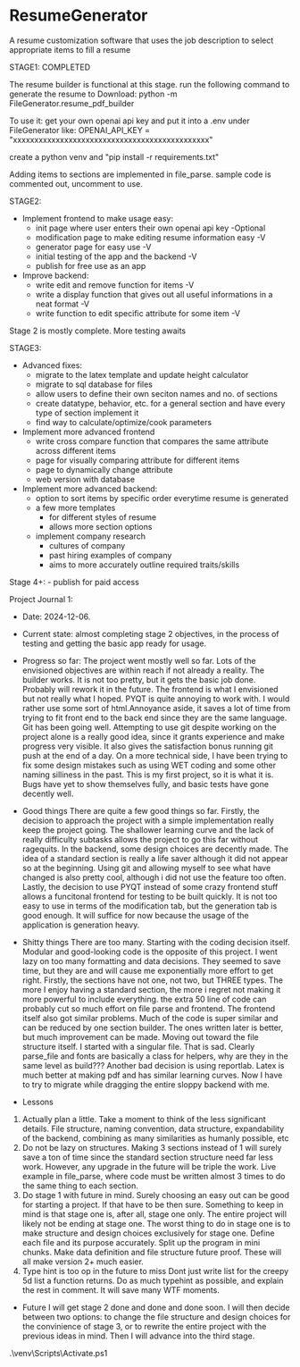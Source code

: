 # ResumeGenerator
A resume customization software that uses the job description to select appropriate items to fill a resume

STAGE1: COMPLETED

The resume builder is functional at this stage. run the following command to generate the resume to Download:
python -m FileGenerator.resume_pdf_builder

To use it: get your own openai api key and put it into a .env under FileGenerator like:
OPENAI_API_KEY = "xxxxxxxxxxxxxxxxxxxxxxxxxxxxxxxxxxxxxxxxxxxxxx"

create a python venv and "pip install -r requirements.txt"

Adding items to sections are implemented in file_parse. sample code is commented out, uncomment to use. 

STAGE2:
- Implement frontend to make usage easy:
    - init page where user enters their own openai api key -Optional
    - modification page to make editing resume information easy -V
    - generator page for easy use -V
    - initial testing of the app and the backend -V
    - publish for free use as an app
- Improve backend:
    - write edit and remove function for items -V
    - write a display function that gives out all useful informations in a neat format -V
    - write function to edit specific attribute for some item -V

Stage 2 is mostly complete. More testing awaits

STAGE3:
- Advanced fixes:
    - migrate to the latex template and update height calculator
    - migrate to sql database for files
    - allow users to define their own seciton names and no. of sections
    - create datatype, behavior, etc. for a general section and have every type of section implement it
    - find way to calculate/optimize/cook parameters
- Implement more advanced frontend
    - write cross compare function that compares the same attribute across different items
    - page for visually comparing attribute for different items
    - page to dynamically change attribute 
    - web version with database
- Implement more advanced backend:
    - option to sort items by specific order everytime resume is generated
    - a few more templates
        - for different styles of resume
        - allows more section options
    - implement company research
        - cultures of company
        - past hiring examples of company
        - aims to more accurately outline required traits/skills

Stage 4+:
    - publish for paid access 

Project Journal 1:
- Date: 2024-12-06.
- Current state: almost completing stage 2 objectives, in the process of testing and getting the basic app ready for usage.

- Progress so far:
The project went mostly well so far. Lots of the envisioned objectives are within reach if not already a reality. The builder works. It is not too pretty, but it gets the basic job done. Probably will rework it in the future. The frontend is what I envisioned but not really what I hoped. PYQT is quite annoying to work with. I would rather use some sort of html.Annoyance aside, it saves a lot of time from trying to fit front end to the back end since they are the same language. Git has been going well. Attempting to use git despite working on the project alone is a really good idea, since it grants experience and make progress very visible. It also gives the satisfaction bonus running git push at the end of a day.
On a more technical side, I have been trying to fix some design mistakes such as using WET coding and some other naming silliness in the past. This is my first project, so it is what it is. Bugs have yet to show themselves fully, and basic tests have gone decently well. 

- Good things
There are quite a few good things so far. Firstly, the decision to approach the project with a simple implementation really keep the project going. The shallower learning curve and the lack of really difficulty subtasks allows the project to go this far without ragequits. In the backend, some design choices are decently made. The idea of a standard section is really a life saver although it did not appear so at the beginning. Using git and allowing myself to see what have changed is also pretty cool, although i did not use the feature too often. Lastly, the decision to use PYQT instead of some crazy frontend stuff allows a funcitonal frontend for testing to be built quickly. It is not too easy to use in terms of the modification tab, but the generation tab is good enough. It will suffice for now because the usage of the application is generation heavy.

- Shitty things
There are too many. Starting with the coding decision itself. Modular and good-looking code is the opposite of this project. I went lazy on too many formatting and data decisions. They seemed to save time, but they are and will cause me exponentially more effort to get right. Firstly, the sections have not one, not two, but THREE types. The more I enjoy having a standard section, the more i regret not making it more powerful to include everything. the extra 50 line of code can probably cut so much effort on file parse and frontend. The frontend itself also got similar problems. Much of the code is super similar and can be reduced by one section builder. The ones written later is better, but much improvement can be made. Moving out toward the file structure itself. I started with a singular file. That is sad. Clearly parse_file and fonts are basically a class for helpers, why are they in the same level as build??? Another bad decision is using reportlab. Latex is much better at making pdf and has similar learning curves. Now I have to try to migrate while dragging the entire sloppy backend with me.

- Lessons
1. Actually plan a little. 
Take a moment to think of the less significant details. File structure, naming convention, data structure, expandability of the backend, combining as many similarities as humanly possible, etc
2. Do not be lazy on structures.
Making 3 sections instead of 1 will surely save a ton of time since the standard section structure need far less work. However, any upgrade in the future will be triple the work. Live example in file_parse, where code must be written almost 3 times to do the same thing to each section.
3. Do stage 1 with future in mind. 
Surely choosing an easy out can be good for starting a project. If that have to be then sure. Something to keep in mind is that stage one is, after all, stage one only. The entire project will likely not be ending at stage one. The worst thing to do in stage one is to make structure and design choices exclusively for stage one. Define each file and its purpose accurately. Split up the program in mini chunks. Make data definition and file structure future proof. These will all make version 2+ much easier.
4. Type hint is too op in the future to miss
Dont just write list for the creepy 5d list a function returns. Do as much typehint as possible, and explain the rest in comment. It will save many WTF moments.

- Future
I will get stage 2 done and done and done soon. I will then decide between two options: to change the file structure and design choices for the convinience of stage 3, or to rewrite the entire project with the previous ideas in mind. Then I will advance into the third stage.

.\venv\Scripts\Activate.ps1